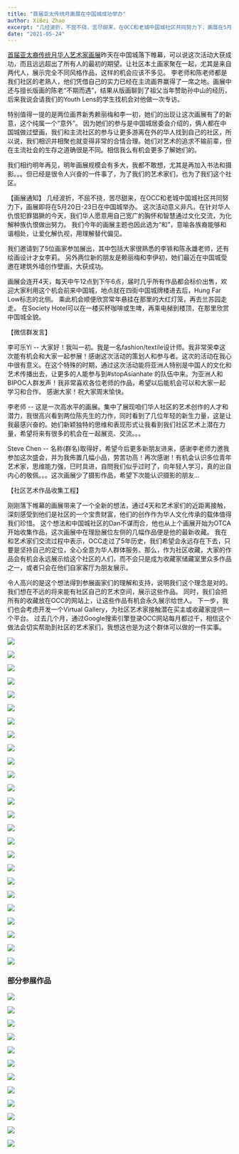 ```yaml
---
title: "首届亚太传统月画展在中国城成功举办"
author: XiBei Zhao
excerpt: "几经波折，不屈不挠，苦尽甜来，在OCC和老城中国城社区共同努力下，画展在5月20日-23日在中国城成功举办。 这次活动意义非凡，在针对华人仇恨犯罪猖獗的今天，我们华人愿意用自己宽广的胸怀和智慧通过文化交流，为化解种族仇恨做出努力。 我们今年的画展主题也因此选为“和”，意喻各族裔能够和谐相处，让爱化解仇视，用理解替代偏见。"
date: "2021-05-24"
---
```


[首届亚太裔传统月华人艺术家画展](https://pdxchinese.org/artexhibit/)昨天在中国城落下帷幕，可以说这次活动大获成功，而且远远超出了所有人的最初的期望。让社区本土画家聚在一起，尤其是来自两代人，展示完全不同风格作品，这样的机会应该不多见。 李老师和陈老师都是我们社区的老熟人，他们凭借自己的实力已经在主流画界赢得了一席之地。画展中还与擅长版画的陈老“不期而遇”，结果从版画聊到了祖父当年赞助孙中山的经历，后来我说会请我们的Youth Lens的学生找机会对他做一次专访。

特别值得一提的是两位画界新秀赖丽梅和李一初，她们的出现让这次画展有了的新意，这个纯属一个“意外”。 因为她们的参与是中国城居委会介绍的，俩人都在中国城做过壁画，我们和主流社区的参与让更多游离在外的华人找到自己的社区，所以说，我们相识并相聚也就变得非常的合情合理。她们对艺术的追求不输前辈，但在主流社会的生存之道确很是不同。相信我么有机会更多了解她们的。

我们相约明年再见，明年画展规模会有多大，我都不敢想，尤其是再加入书法和摄影。。。但已经是很令人兴奋的一件事了，为了我们的艺术家们，也为了我们这个社区。

【画展通知】 几经波折，不屈不挠，苦尽甜来，在OCC和老城中国城社区共同努力下，画展即将在5月20日-23日在中国城举办。 这次活动意义非凡，在针对华人仇恨犯罪猖獗的今天，我们华人愿意用自己宽广的胸怀和智慧通过文化交流，为化解种族仇恨做出努力。 我们今年的画展主题也因此选为“和”，意喻各族裔能够和谐相处，让爱化解仇视，用理解替代偏见。

我们邀请到了5位画家参加展出，其中包括大家很熟悉的李铁和陈永雄老师，还有绘画设计才女李莉。 另外两位新的朋友是赖丽梅和李伊初，她们最近在中国城受邀在建筑外墙创作壁画，大获成功。

画展会连开4天，每天中午12点到下午6点，届时几乎所有作品都会标价出售，欢迎大家利用这个机会前来中国城，地点就在四街中国城牌楼进去后，Hung Far Low标志的北侧。 乘此机会顺便欣赏常年悬挂在那里的大红灯笼，再去兰苏园走走。 在Society Hotel可以在一楼买杯咖啡或生啤，再乘电梯到楼顶，在那里欣赏中国城全貌。

【微信群发言】

李可乐Yi -- 大家好！我叫一初。我是一名fashion/textile设计师。我非常荣幸这次能有机会和大家一起参展！感谢这次活动的策划人和参与者。这次的活动在我心中很有意义。在这个特殊的时期，通过这次活动能将亚洲人特别是中国人的文化和艺术传播出去，让更多的人能参与到#stopAsianhate 的队伍中来。为亚洲人和BIPOC人群发声！我非常喜欢各位老师的作品，希望以后能机会可以和大家一起学习和合作。️ 感谢大家！祝大家周末愉快。

李老师 -- 这是一次高水平的画展。集中了展现咱们华人社区的艺术创作的人才和潜力，我很高兴看到两位陈先生的力作，同时看到了几位年轻的新生力量，这是让我最感兴奋的。她们新颖独特的思维和表现形式让我看到我们社区艺术上潜在力量，希望将来有很多的机会在一起展览、交流。。。

Steve Chen -- 名称(群名)取得好，希望今后更多新朋友进来，感谢李老师力邀我参加这次盛会，并为我佈置几幅小品，劳苦功高！再次感谢！有机会认识多位青年艺术家，思维能力强，巳时具进，自問我们似乎过时了，向年轻人学习，真的出自内心的敬佩。。。这次画展少了摄影作品，希望下次能认识摄影的朋友…

【社区艺术作品收集工程】

刚刚落下帷幕的画展带来了一个全新的想法，通过4天和艺术家们的近距离接触，深刻感受到他们是社区的一个宝贵财富，他们的创作作为华人文化传承的载体值得我们珍惜。 这个想法和中国城社区的Dan不谋而合，他也从上个画展开始为OTCA开始收集作品，这次画展中在理励展位左侧的几幅作品便是他的最新收藏。 我在和艺术家们交流过程中表示，OCC走过了5年历史，我们希望会永远存在下去，只要是坚持自己的定位，全心全意为华人群体服务。那么，作为社区收藏，大家的作品会有机会永远展示给这个社区的人们，而不会只是成为收藏家储藏室里众多作品之一，或者只会在他们自家客厅为朋友展示。

令人高兴的是这个想法得到参展画家们的理解和支持，说明我们这个理念是对的。我们想在不远的将来能有社区自己的艺术空间，展示这些作品。 同时，我们会把所有的收藏放在OCC的网站上，让这些作品有机会永久展示给世人。 下一步，我们也会考虑开发一个Virtual Gallery，为社区艺术家接触潜在买主或收藏家提供一个平台。 过去几个月，通过Google搜索引擎登录OCC网站每月都过千，相信这个做法会切实帮助到社区的艺术家们，我想这也是为这个群体可以做的一件实事。

![](https://res.cloudinary.com/dhngj18do/image/upload/f_auto,q_auto/v1/images/2021artgallery_001)

![](https://res.cloudinary.com/dhngj18do/image/upload/f_auto,q_auto/v1/images/2021artgallery_002)

![](https://res.cloudinary.com/dhngj18do/image/upload/f_auto,q_auto/v1/images/2021artgallery_003)

![](https://res.cloudinary.com/dhngj18do/image/upload/f_auto,q_auto/v1/images/2021artgallery_004)

![](https://res.cloudinary.com/dhngj18do/image/upload/f_auto,q_auto/v1/images/2021artgallery_005)

![](https://res.cloudinary.com/dhngj18do/image/upload/f_auto,q_auto/v1/images/2021artgallery_006)

![](https://res.cloudinary.com/dhngj18do/image/upload/f_auto,q_auto/v1/images/2021artgallery_007)

![](https://res.cloudinary.com/dhngj18do/image/upload/f_auto,q_auto/v1/images/2021artgallery_008)

![](https://res.cloudinary.com/dhngj18do/image/upload/f_auto,q_auto/v1/images/2021artgallery_009)

![](https://res.cloudinary.com/dhngj18do/image/upload/f_auto,q_auto/v1/images/2021artgallery_010)

![](https://res.cloudinary.com/dhngj18do/image/upload/f_auto,q_auto/v1/images/2021artgallery_011)

![](https://res.cloudinary.com/dhngj18do/image/upload/f_auto,q_auto/v1/images/2021artgallery_012)

![](https://res.cloudinary.com/dhngj18do/image/upload/f_auto,q_auto/v1/images/2021artgallery_013)

![](https://res.cloudinary.com/dhngj18do/image/upload/f_auto,q_auto/v1/images/2021artgallery_014)

![](https://res.cloudinary.com/dhngj18do/image/upload/f_auto,q_auto/v1/images/2021artgallery_015)

![](https://res.cloudinary.com/dhngj18do/image/upload/f_auto,q_auto/v1/images/2021artgallery_016)

![](https://res.cloudinary.com/dhngj18do/image/upload/f_auto,q_auto/v1/images/2021artgallery_017)

![](https://res.cloudinary.com/dhngj18do/image/upload/f_auto,q_auto/v1/images/2021artgallery_019)

![](https://res.cloudinary.com/dhngj18do/image/upload/f_auto,q_auto/v1/images/2021artgallery_020)

![](https://res.cloudinary.com/dhngj18do/image/upload/f_auto,q_auto/v1/images/2021artgallery_021)

![](https://res.cloudinary.com/dhngj18do/image/upload/f_auto,q_auto/v1/images/2021artgallery_022)

![](https://res.cloudinary.com/dhngj18do/image/upload/f_auto,q_auto/v1/images/2021artgallery_023)

![](https://res.cloudinary.com/dhngj18do/image/upload/f_auto,q_auto/v1/images/2021artgallery_024)

![](https://res.cloudinary.com/dhngj18do/image/upload/f_auto,q_auto/v1/images/2021artgallery_025)

![](https://res.cloudinary.com/dhngj18do/image/upload/f_auto,q_auto/v1/images/2021artgallery_026)


### 部分参展作品

![](https://res.cloudinary.com/dhngj18do/image/upload/f_auto,q_auto/v1/images/2021artgallery_01)

![](https://res.cloudinary.com/dhngj18do/image/upload/f_auto,q_auto/v1/images/2021artgallery_02)

![](https://res.cloudinary.com/dhngj18do/image/upload/f_auto,q_auto/v1/images/2021artgallery_03)

![](https://res.cloudinary.com/dhngj18do/image/upload/f_auto,q_auto/v1/images/2021artgallery_04)

![](https://res.cloudinary.com/dhngj18do/image/upload/f_auto,q_auto/v1/images/2021artgallery_05)

![](https://res.cloudinary.com/dhngj18do/image/upload/f_auto,q_auto/v1/images/2021artgallery_06)

![](https://res.cloudinary.com/dhngj18do/image/upload/f_auto,q_auto/v1/images/2021artgallery_07)

![](https://res.cloudinary.com/dhngj18do/image/upload/f_auto,q_auto/v1/images/2021artgallery_08)

![](https://res.cloudinary.com/dhngj18do/image/upload/f_auto,q_auto/v1/images/2021artgallery_09)

![](https://res.cloudinary.com/dhngj18do/image/upload/f_auto,q_auto/v1/images/2021artgallery_10)

![](https://res.cloudinary.com/dhngj18do/image/upload/f_auto,q_auto/v1/images/2021artgallery_11)

![](https://res.cloudinary.com/dhngj18do/image/upload/f_auto,q_auto/v1/images/2021artgallery_12)
